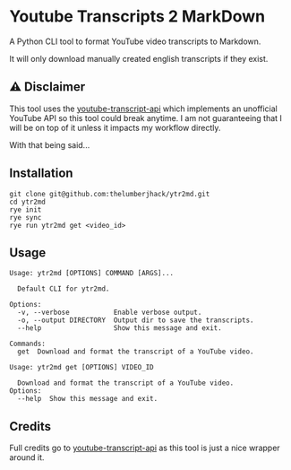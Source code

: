 # Youtube Transcripts 2 MarkDown

A Python CLI tool to format YouTube video transcripts to Markdown.

It will only download manually created english transcripts if they exist.

## ⚠️ Disclaimer

This tool uses the [youtube-transcript-api](https://github.com/jdepoix/youtube-transcript-api) which implements
an unofficial YouTube API so this tool could break anytime. I am not guaranteeing that I will be on top of it unless
it impacts my workflow directly.

With that being said...

## Installation

```shell
git clone git@github.com:thelumberjhack/ytr2md.git
cd ytr2md
rye init
rye sync
rye run ytr2md get <video_id>
```

## Usage

```shell
Usage: ytr2md [OPTIONS] COMMAND [ARGS]...

  Default CLI for ytr2md.

Options:
  -v, --verbose           Enable verbose output.
  -o, --output DIRECTORY  Output dir to save the transcripts.
  --help                  Show this message and exit.

Commands:
  get  Download and format the transcript of a YouTube video.
```

```shell
Usage: ytr2md get [OPTIONS] VIDEO_ID

  Download and format the transcript of a YouTube video.                                  
Options:
  --help  Show this message and exit.
```

## Credits

Full credits go to [youtube-transcript-api](https://github.com/jdepoix/youtube-transcript-api) as this tool is just a nice wrapper around it.
